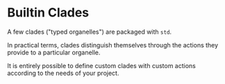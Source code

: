 # Builtin Clades

A few clades ("typed organelles") are packaged with `std`.

In practical terms, clades distinguish themselves through the
actions they provide to a particular organelle.

It is entirely possible to define custom clades with custom
actions according to the needs of your project.

